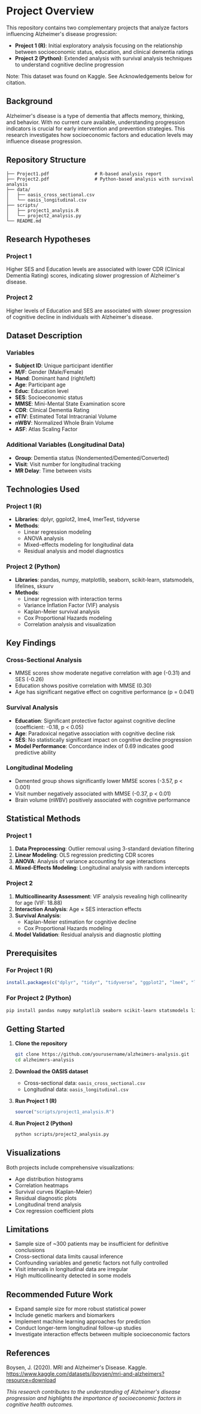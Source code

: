 # Project Overview

This repository contains two complementary projects that analyze factors influencing Alzheimer's disease progression:

- **Project 1 (R)**: Initial exploratory analysis focusing on the relationship between socioeconomic status, education, and clinical dementia ratings
- **Project 2 (Python)**: Extended analysis with survival analysis techniques to understand cognitive decline progression

Note: This dataset was found on Kaggle. See Acknowledgements below for citation.

## Background

Alzheimer's disease is a type of dementia that affects memory, thinking, and behavior. With no current cure available, understanding progression indicators is crucial for early intervention and prevention strategies. This research investigates how socioeconomic factors and education levels may influence disease progression.

## Repository Structure

```
├── Project1.pdf                 # R-based analysis report
├── Project2.pdf                 # Python-based analysis with survival analysis
├── data/
│   ├── oasis_cross_sectional.csv
│   └── oasis_longitudinal.csv
├── scripts/
│   ├── project1_analysis.R
│   └── project2_analysis.py
└── README.md
```

## Research Hypotheses

### Project 1
Higher SES and Education levels are associated with lower CDR (Clinical Dementia Rating) scores, indicating slower progression of Alzheimer's disease.

### Project 2
Higher levels of Education and SES are associated with slower progression of cognitive decline in individuals with Alzheimer's disease.

## Dataset Description

### Variables
- **Subject ID**: Unique participant identifier
- **M/F**: Gender (Male/Female)
- **Hand**: Dominant hand (right/left)
- **Age**: Participant age
- **Educ**: Education level
- **SES**: Socioeconomic status
- **MMSE**: Mini-Mental State Examination score
- **CDR**: Clinical Dementia Rating
- **eTIV**: Estimated Total Intracranial Volume
- **nWBV**: Normalized Whole Brain Volume
- **ASF**: Atlas Scaling Factor

### Additional Variables (Longitudinal Data)
- **Group**: Dementia status (Nondemented/Demented/Converted)
- **Visit**: Visit number for longitudinal tracking
- **MR Delay**: Time between visits

## Technologies Used

### Project 1 (R)
- **Libraries**: dplyr, ggplot2, lme4, lmerTest, tidyverse
- **Methods**: 
  - Linear regression modeling
  - ANOVA analysis
  - Mixed-effects modeling for longitudinal data
  - Residual analysis and model diagnostics

### Project 2 (Python)
- **Libraries**: pandas, numpy, matplotlib, seaborn, scikit-learn, statsmodels, lifelines, sksurv
- **Methods**:
  - Linear regression with interaction terms
  - Variance Inflation Factor (VIF) analysis
  - Kaplan-Meier survival analysis
  - Cox Proportional Hazards modeling
  - Correlation analysis and visualization

## Key Findings

### Cross-Sectional Analysis
- MMSE scores show moderate negative correlation with age (-0.31) and SES (-0.26)
- Education shows positive correlation with MMSE (0.30)
- Age has significant negative effect on cognitive performance (p = 0.041)

### Survival Analysis
- **Education**: Significant protective factor against cognitive decline (coefficient: -0.18, p < 0.05)
- **Age**: Paradoxical negative association with cognitive decline risk
- **SES**: No statistically significant impact on cognitive decline progression
- **Model Performance**: Concordance index of 0.69 indicates good predictive ability

### Longitudinal Modeling
- Demented group shows significantly lower MMSE scores (-3.57, p < 0.001)
- Visit number negatively associated with MMSE (-0.37, p < 0.01)
- Brain volume (nWBV) positively associated with cognitive performance

## Statistical Methods

### Project 1
1. **Data Preprocessing**: Outlier removal using 3-standard deviation filtering
2. **Linear Modeling**: OLS regression predicting CDR scores
3. **ANOVA**: Analysis of variance accounting for age interactions
4. **Mixed-Effects Modeling**: Longitudinal analysis with random intercepts

### Project 2
1. **Multicollinearity Assessment**: VIF analysis revealing high collinearity for age (VIF: 18.88)
2. **Interaction Analysis**: Age × SES interaction effects
3. **Survival Analysis**: 
   - Kaplan-Meier estimation for cognitive decline
   - Cox Proportional Hazards modeling
4. **Model Validation**: Residual analysis and diagnostic plotting

## Prerequisites

### For Project 1 (R)
```r
install.packages(c("dplyr", "tidyr", "tidyverse", "ggplot2", "lme4", "lmerTest"))
```

### For Project 2 (Python)
```bash
pip install pandas numpy matplotlib seaborn scikit-learn statsmodels lifelines scikit-survival
```

## Getting Started

1. **Clone the repository**
   ```bash
   git clone https://github.com/yourusername/alzheimers-analysis.git
   cd alzheimers-analysis
   ```

2. **Download the OASIS dataset**
   - Cross-sectional data: `oasis_cross_sectional.csv`
   - Longitudinal data: `oasis_longitudinal.csv`

3. **Run Project 1 (R)**
   ```r
   source("scripts/project1_analysis.R")
   ```

4. **Run Project 2 (Python)**
   ```bash
   python scripts/project2_analysis.py
   ```

## Visualizations

Both projects include comprehensive visualizations:
- Age distribution histograms
- Correlation heatmaps
- Survival curves (Kaplan-Meier)
- Residual diagnostic plots
- Longitudinal trend analysis
- Cox regression coefficient plots

## Limitations

- Sample size of ~300 patients may be insufficient for definitive conclusions
- Cross-sectional data limits causal inference
- Confounding variables and genetic factors not fully controlled
- Visit intervals in longitudinal data are irregular
- High multicollinearity detected in some models

## Recommended Future Work

- Expand sample size for more robust statistical power
- Include genetic markers and biomarkers
- Implement machine learning approaches for prediction
- Conduct longer-term longitudinal follow-up studies
- Investigate interaction effects between multiple socioeconomic factors

## References

Boysen, J. (2020). MRI and Alzheimer's Disease. Kaggle. 
https://www.kaggle.com/datasets/jboysen/mri-and-alzheimers?resource=download

*This research contributes to the understanding of Alzheimer's disease progression and highlights the importance of socioeconomic factors in cognitive health outcomes.*
